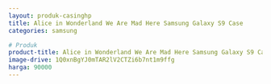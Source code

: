 ```yaml
---
layout: produk-casinghp
title: Alice in Wonderland We Are Mad Here Samsung Galaxy S9 Case
categories: samsung

# Produk
product-title: Alice in Wonderland We Are Mad Here Samsung Galaxy S9 Case
image-drive: 1Q0xnBgYJ0mTAR2lV2CTZi6b7nt1m9ffg
harga: 90000
---
```

